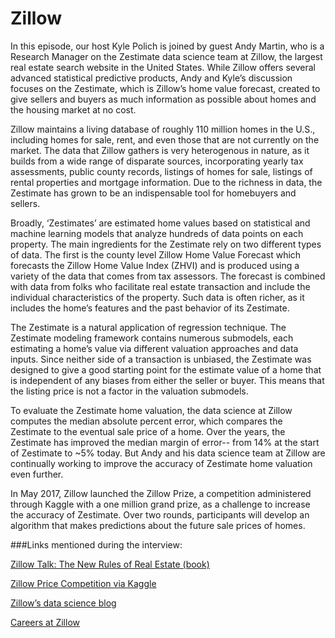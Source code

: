 # Zillow

In this episode, our host Kyle Polich is joined by guest Andy Martin, who is a Research Manager  on the Zestimate data science team at Zillow, the largest real estate search website in the United States. While Zillow offers several advanced statistical predictive products, Andy and Kyle’s discussion focuses on the Zestimate, which is Zillow’s home value forecast, created to give sellers and buyers as much information as possible about homes and the housing market at no cost. 

Zillow maintains a living database of roughly 110 million homes in the U.S., including homes for sale, rent, and even those that are not currently on the market. The data that Zillow gathers is very heterogenous in nature, as it builds from a wide range of disparate sources, incorporating yearly tax assessments, public county records, listings of homes for sale, listings of rental properties and mortgage information. Due to the richness in data, the Zestimate has grown to be an indispensable tool for homebuyers and sellers. 

Broadly, ‘Zestimates’ are estimated home values based on statistical and machine learning models that analyze hundreds of data points on each property. The main ingredients for the Zestimate rely on two different types of data. The first is the county level Zillow Home Value Forecast which forecasts the Zillow Home Value Index (ZHVI) and is produced using a variety of the data that comes from tax assessors. The forecast is combined with data from folks who facilitate real estate transaction and include the individual characteristics of the property. Such data is often richer, as it includes the home’s features and the past behavior of its Zestimate. 

The Zestimate is a natural application of regression technique. The Zestimate modeling framework contains numerous submodels, each estimating a home’s value via different valuation approaches and data inputs. Since neither side of a transaction is unbiased, the Zestimate was designed to give a good starting point for the estimate value of a home that is independent of any biases from either the seller or buyer. This means that the listing price is not a factor in the valuation submodels. 

To evaluate the Zestimate home valuation, the data science at Zillow computes the median absolute percent error, which compares the Zestimate to the eventual sale price of a home. Over the years, the Zestimate has improved the median margin of error-- from 14% at the start of Zestimate to ~5% today. But Andy and his data science team at Zillow are continually working to improve the accuracy of Zestimate home valuation even further. 

In May 2017, Zillow launched the Zillow Prize, a competition administered through Kaggle with a one million grand prize, as a challenge to increase the accuracy of Zestimate. Over two rounds, participants will develop an algorithm that makes predictions about the future sale prices of homes.


###Links mentioned during the interview:

[Zillow Talk: The New Rules of Real Estate (book)](https://www.amazon.com/Zillow-Talk-Rules-Real-Estate/dp/1455574740)

[Zillow Price Competition via Kaggle](https://www.kaggle.com/c/zillow-prize-1) 

[Zillow’s data science blog](https://www.zillow.com/data-science/)

[Careers at Zillow](https://www.zillow.com/careers/)



<!--Andrew Martin graduated from Stanford University in 2013 with an M.S. in Statistics. After earning his Master's degree, he began an independent consulting practice specializing in statistics. In 2014, Andrew joined Zillow's data science team as a Senior Data Scientist. He currently works as a Research Manager on the Zestimate team at Zillow's headquarters in Seattle, WA. Previously, Andrew received a B.S. in Computer and Information Sciences in 2006 from the University of Washington. From 2009 to 2011, Andrew worked at the Democratic National Committee as an Analytics Engineer for the Obama for America team.
-->
